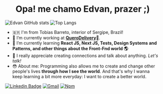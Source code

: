 <h1 align="center">Opa! me chamo Edvan, prazer ;)</h1>

![Edvan GitHub stats](https://github-readme-stats-edvansts.vercel.app/api?username=edvansts&theme=tokyonight&show_icons=true&count_private=true&hide=prs)
![Top Langs](https://github-readme-stats-edvansts.vercel.app/api/top-langs/?username=edvansts&layout=compact&theme=tokyonight)

- 🇧🇷  I'm from Tobias Barreto, interior of Sergipe, Brazil!
- 🔭  I’m currently working at <b>[QueroDelivery](https://querodelivery.com)</b>💜.
- 🌱  I’m currently learning <b>React JS, Next JS, Tests, Design Systems and Patterns, and other things about the Front-Fnd world 🌎</b>
- 💬  I really appreciate creating connections and talk about anything. <i>Let's talk!</i>
- 😳 About me: Programming also allows me to create and change other people's lives <b>through how I see the world</b>. And that's why I wanna keep learning a bit more everyday: I want to create a better world. 

[![Linkedin Badge](https://img.shields.io/badge/-Edvan_de_Matos-blue?style=flat-square&logo=Linkedin&logoColor=white&link=https://www.linkedin.com/in/matos-edvan/)](https://www.linkedin.com/in/matos-edvan/) 
[![Gmail](https://img.shields.io/badge/Gmail-D14836?style=flat-square&logo=gmail&logoColor=white)](mailto:edvan.stt02@gmail.com)
[![Npm](https://img.shields.io/badge/Npm-D14836?style=square&logo=npm&logoColor=red)](https://www.npmjs.com/settings/matoss/packages)
